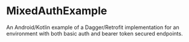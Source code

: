 # MixedAuthExample
An Android/Kotlin example of a Dagger/Retrofit implementation for an environment with both basic auth and bearer token secured endpoints.
